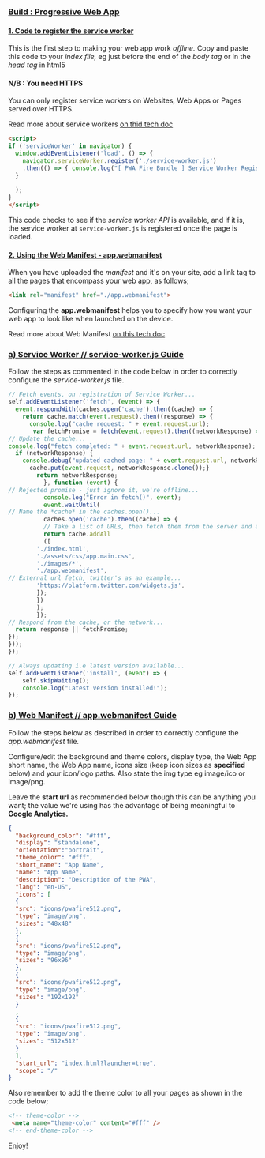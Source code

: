 
### [Build : Progressive Web App](https://pwafire.org/developer/pwa/started/)

#### [1. Code to register the service worker](https://pwafire.org/developer/pwa/started/#sw-register)
This is the first step to making your web app work *offline.* Copy and paste this code to your *index file,* eg just before the end of the *body tag* or in the *head tag* in html5

#### N/B : You need HTTPS
You can only register service workers on Websites, Web Apps or Pages served over HTTPS.

Read more about service workers [on thid tech doc](https://pwafire.org/developer/docs/service-worker/)

```html 
<script>
if ('serviceWorker' in navigator) {
  window.addEventListener('load', () => {
    navigator.serviceWorker.register('./service-worker.js')
    .then(() => { console.log("[ PWA Fire Bundle ] Service Worker Registered"); });
  }
  
  );
}
</script>
```
This code checks to see if the *service worker API* is available, and if it is, the service worker at `service-worker.js` is registered once the page is loaded.

#### [2. Using the Web Manifest - app.webmanifest](https://pwafire.org/developer/pwa/started/#use-web-manifest)
When you have uploaded the *manifest* and it's on your site, add a link tag to all the pages that encompass your web app, as follows;

```html
<link rel="manifest" href="./app.webmanifest">
```

Configuring the **app.webmanifest** helps you to specify how you want your web app to look like when launched on the device.

Read more about Web Manifest [on this tech doc](https://pwafire.org/developer/docs/web-manifest/)

### [a) Service Worker // service-worker.js Guide](https://pwafire.org/developer/pwa/started/#sw-config)

Follow the steps as commented in the code below in order to correctly configure the *service-worker.js* file.

```javascript
// Fetch events, on registration of Service Worker...
self.addEventListener('fetch', (event) => {
  event.respondWith(caches.open('cache').then((cache) => {
    return cache.match(event.request).then((response) => {
      console.log("cache request: " + event.request.url);
       var fetchPromise = fetch(event.request).then((networkResponse) => {           
// Update the cache...                   
console.log("fetch completed: " + event.request.url, networkResponse);
  if (networkResponse) {
    console.debug("updated cached page: " + event.request.url, networkResponse);
      cache.put(event.request, networkResponse.clone());}
        return networkResponse;
          }, function (event) {   
// Rejected promise - just ignore it, we're offline...  
          console.log("Error in fetch()", event);
          event.waitUntil(
// Name the *cache* in the caches.open()...
          caches.open('cache').then((cache) => { 
          // Take a list of URLs, then fetch them from the server and add the response to the cache...
          return cache.addAll
          ([                    
        './index.html', 
        './assets/css/app.main.css', 
        './images/*',
        './app.webmanifest',
// External url fetch, twitter's as an example...
        'https://platform.twitter.com/widgets.js',       
        ]);
        })
        );
        });
// Respond from the cache, or the network...
  return response || fetchPromise;
});
}));
});

// Always updating i.e latest version available...
self.addEventListener('install', (event) => {
    self.skipWaiting();
    console.log("Latest version installed!");
});

```
### [b) Web Manifest // app.webmanifest Guide](https://pwafire.org/developer/pwa/started/#web-manifest-config)

Follow the steps below as described in order to correctly configure the *app.webmanifest* file.

Configure/edit the background and theme colors, display type, the Web App short name, the Web App name, icons size (keep icon sizes as **specified** below) and your icon/logo paths. Also state the img type eg image/ico or image/png.

Leave the **start url** as recommended below though this can be anything you want; the value we're using has the advantage of being meaningful to **Google Analytics.**

```json
{
  "background_color": "#fff",
  "display": "standalone",
  "orientation":"portrait",
  "theme_color": "#fff",           
  "short_name": "App Name",
  "name": "App Name",
  "description": "Description of the PWA",
  "lang": "en-US",
  "icons": [
  {
  "src": "icons/pwafire512.png",
  "type": "image/png",
  "sizes": "48x48"
  },
  {
  "src": "icons/pwafire512.png",
  "type": "image/png",
  "sizes": "96x96"
  },
  {
  "src": "icons/pwafire512.png",
  "type": "image/png",
  "sizes": "192x192"
  }
  ,
  {
  "src": "icons/pwafire512.png",
  "type": "image/png",
  "sizes": "512x512"
  } 
  ],
  "start_url": "index.html?launcher=true",
  "scope": "/"
}
```
Also remember to add the theme color to all your pages as shown in the code below;

```html
<!-- theme-color -->
 <meta name="theme-color" content="#fff" />
<!-- end-theme-color -->
```

Enjoy!

